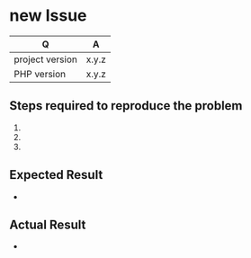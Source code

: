 # new Issue

| Q               | A     |
|-----------------|-------|
| project version | x.y.z |
| PHP version     | x.y.z |

<!--
- Please fill in this template according to your issue.
- Please keep the table shown above at the top of your issue.
- Please post code as text (using proper markup). Do not post screenshots of code.
- Replace this comment by the description of your issue.
-->

## Steps required to reproduce the problem

1.
2.
3.

## Expected Result

*

## Actual Result

*
